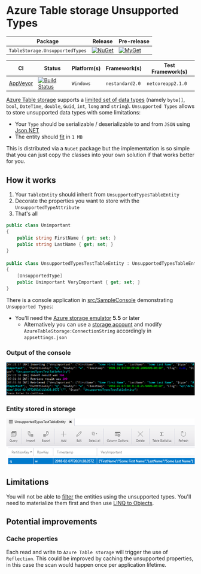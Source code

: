 # Azure Table storage Unsupported Types

| Package | Release | Pre-release |
| --- | --- | --- |
| `TableStorage.UnsupportedTypes` | [![NuGet][nuget-badge]][nuget] | [![MyGet][myget-badge]][myget] |

| CI | Status | Platform(s) | Framework(s) | Test Framework(s) |
| --- | --- | --- | --- | --- |
| [AppVeyor][app-veyor] | [![Build Status][app-veyor-shield]][app-veyor] | `Windows` | `nestandard2.0` | `netcoreapp2.1.0` |

[Azure Table storage][table-storage] supports a [limited set of data types][supported-types] (namely `byte[]`, `bool`, `DateTime`, `double`, `Guid`, `int`, `long` and `string`). `Unsupported Types` allows to store unsupported data types with some limitations:

- Your `Type` should be serializable / deserializable to and from `JSON` using [Json.NET][json-net]
- The entity should [fit][property-limitations] in `1 MB`

This is distributed via a `NuGet` package but the implementation is so simple that you can just copy the classes into your own solution if that works better for you.

## How it works

1. Your `TableEntity` should inherit from `UnsupportedTypesTableEntity`
1. Decorate the properties you want to store with the `UnsupportedTypeAttribute`
1. That's all

```csharp
public class Unimportant
{
    public string FirstName { get; set; }
    public string LastName { get; set; }
}

public class UnsupportedTypesTestTableEntity : UnsupportedTypesTableEntity
{
    [UnsupportedType]
    public Unimportant VeryImportant { get; set; }
}
```

There is a console application in [src/SampleConsole](src/SampleConsole) demonstrating `Unsupported Types`:

- You'll need the [Azure storage emulator][azure-storage-emulator] **5.5** or later
  - Alternatively you can use a [storage account][create-storage-account] and modify `AzureTableStorage:ConnectionString` accordingly in `appsettings.json`

### Output of the console

![Console][console-screenshot]

### Entity stored in storage

![Storage][storage-screenshot]

## Limitations

You will not be able to [filter][filter] the entities using the unsupported types. You'll need to materialize them first and then use [LINQ to Objects][linq-objects].

## Potential improvements

### Cache properties

Each read and write to `Azure Table storage` will trigger the use of `Reflection`. This could be improved by caching the unsupported properties, in this case the scan would happen once per application lifetime.

[table-storage]: https://docs.microsoft.com/en-au/azure/cosmos-db/table-storage-overview
[supported-types]: https://docs.microsoft.com/en-us/rest/api/storageservices/understanding-the-table-service-data-model#property-types
[property-limitations]: https://docs.microsoft.com/en-us/rest/api/storageservices/understanding-the-table-service-data-model#property-limitations
[json-net]: https://www.newtonsoft.com/json
[nuget-badge]: https://img.shields.io/nuget/v/TableStorage.UnsupportedTypes.svg?label=NuGet
[nuget]: https://www.nuget.org/packages/TableStorage.UnsupportedTypes/
[myget-badge]: https://img.shields.io/myget/gabrielweyer-pre-release/v/TableStorage.UnsupportedTypes.svg?label=MyGet
[myget]: https://www.myget.org/feed/gabrielweyer-pre-release/package/nuget/TableStorage.UnsupportedTypes
[app-veyor]: https://ci.appveyor.com/project/GabrielWeyer/unsupported-types
[app-veyor-shield]: https://ci.appveyor.com/api/projects/status/github/gabrielweyer/unsupported-types?branch=master&svg=true
[linq-objects]: https://docs.microsoft.com/en-us/dotnet/csharp/programming-guide/concepts/linq/linq-to-objects
[filter]: https://docs.microsoft.com/en-us/rest/api/storageservices/querying-tables-and-entities#constructing-filter-strings
[azure-storage-emulator]: https://docs.microsoft.com/en-us/azure/storage/common/storage-use-emulator
[create-storage-account]: https://docs.microsoft.com/en-us/azure/storage/common/storage-quickstart-create-account?tabs=portal
[console-screenshot]: docs/console.png
[storage-screenshot]: docs/storage.png

